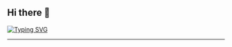 ## Hi there 👋

<a href="https://git.io/typing-svg"><img src="https://readme-typing-svg.demolab.com?font=Fira+Code&pause=1000&color=5421F7&background=50EDFF00&center=true&random=false&width=528&lines=Full+Stack+Developer;Always+learning+new+things;Tech+enthusiast" alt="Typing SVG" /></a>
<hr/>

<!--
**mariamisaeva/mariamisaeva** is a ✨ _special_ ✨ repository because its `README.md` (this file) appears on your GitHub profile.

Here are some ideas to get you started:

- 🔭 I’m currently working on ...
- 🌱 I’m currently learning ...
- 👯 I’m looking to collaborate on ...
- 🤔 I’m looking for help with ...
- 💬 Ask me about ...
- 📫 How to reach me: ...
- 😄 Pronouns: ...
- ⚡ Fun fact: ...
-->

<!--
<div align="center">
  <h2>🐍 My Contributions 🐍</h2>
  <br>
  <img alt="snake eating my contributions" src="https://raw.githubusercontent.com/mariamisaeva/mariamisaeva/output/github-contribution-grid-snake.svg" />
  
  <br/><br/><br/>
</div>
-->
